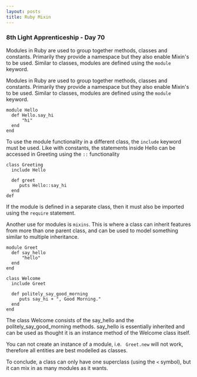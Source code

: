 ```yaml
---
layout: posts
title: Ruby Mixin
---
```


### 8th Light Apprenticeship - Day 70

Modules in Ruby are used to group together methods, classes and constants. Primarily they provide a namespace but they also enable Mixin's to be used. Similar to classes, modules are defined using the `module` keyword.  

<!--break--> 

Modules in Ruby are used to group together methods, classes and constants. Primarily they provide a namespace but they also enable Mixin's to be used. Similar to classes, modules are defined using the `module` keyword.

    module Hello
      def Hello.say_hi
          "hi"
      end
    end

To use the module functionality in a different class, the `include` keyword must be used. Like with constants, the statements inside Hello can be accessed in Greeting using the `::` functionality

    class Greeting 
      include Hello
      
      def greet
         puts Hello::say_hi
      end
    def 

If the module is defined in a separate class, then it must also be imported using the `require` statement.

Another use for modules is `mixins`. This is where a class can inherit features from more than one parent class, and can be used to model something similar to multiple inheritance.

    module Greet
      def say_hello
          "hello"
      end
    end
    
    class Welcome
      include Greet
      
      def politely_say_good_morning
         puts say_hi + ", Good Morning."
      end
    end
    
The class Welcome consists of the say_hello and the politely_say_good_morning methods. say_hello is essentially inherited and can be used as thought it is an instance method of the Welcome class itself.

You can not create an instance of a module, i.e. ` Greet.new` will not work, therefore all entities are best modelled as classes.

To conclude, a class can only have one superclass (using the `<` symbol), but it can mix in as many modules as it wants.
